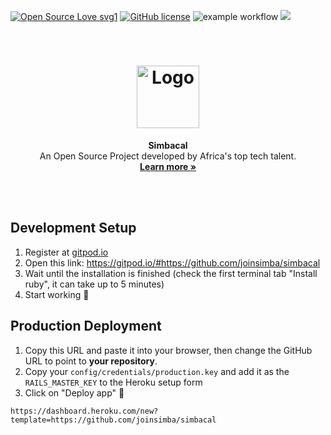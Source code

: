 [![Open Source Love svg1](https://badges.frapsoft.com/os/v1/open-source.svg?v=103)](https://github.com/ellerbrock/open-source-badges/)
[![GitHub license](https://img.shields.io/github/license/joinsimba/simbacal.svg)](https://github.com/joinsimba/simbacal/blob/master/LICENSE)
![example workflow](https://github.com/joinsimba/simbacal/actions/workflows/ci.yml/badge.svg)
<a href="https://codeclimate.com/github/joinsimba/simbacal/maintainability"><img src="https://api.codeclimate.com/v1/badges/b1ef066e41436e6b2fbc/maintainability" />
</div>
<p align="center">
  <br />
  <h1 align="center">
     <a href="https://joinsimba.com">
      <img src="https://uploads-ssl.webflow.com/60e06a890b9d71d1c24885c2/60e1cd6871e8110443af71f5_simba%20(2).svg" alt="Logo" width="100">
    </a>
   </h1>
  <p align="center">
    <strong>Simbacal</strong>
    <br />
    An Open Source Project developed by Africa's top tech talent.
    <br />
    <a href="https://joinsimba.com"><strong>Learn more »</strong></a>
  </p>
  <br />
  <br />
</p>

## Development Setup

1. Register at <a href="https://gitpod.io">gitpod.io</a>
2. Open this link: https://gitpod.io/#https://github.com/joinsimba/simbacal
3. Wait until the installation is finished (check the first terminal tab "Install ruby", it can take up to 5 minutes)
4. Start working 🎉

## Production Deployment

1. Copy this URL and paste it into your browser, then change the GitHub URL to point to **your repository**.
2. Copy your `config/credentials/production.key` and add it as the `RAILS_MASTER_KEY` to the Heroku setup form
3. Click on "Deploy app" 🚀

```
https://dashboard.heroku.com/new?template=https://github.com/joinsimba/simbacal
```
